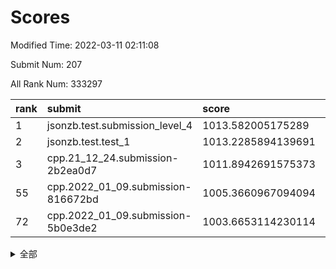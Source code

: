 # Scores

Modified Time: 2022-03-11 02:11:08

Submit Num: 207

All Rank Num: 333297

| rank |               submit               |       score        |       sigma        | pk_num |
| :--- | :--------------------------------- | :----------------- | :----------------- | :----- |
| 1    | jsonzb.test.submission_level_4     | 1013.582005175289  | 0.8046550395324998 | 6437   |
| 2    | jsonzb.test.test_1                 | 1013.2285894139691 | 0.8097337850518669 | 6441   |
| 3    | cpp.21_12_24.submission-2b2ea0d7   | 1011.8942691575373 | 0.7989407521923475 | 6439   |
| 55   | cpp.2022_01_09.submission-816672bd | 1005.3660967094094 | 0.7268185108645278 | 6442   |
| 72   | cpp.2022_01_09.submission-5b0e3de2 | 1003.6653114230114 | 0.7128744707350259 | 6442   |


<details>
<summary>全部</summary>

| rank |                 submit                 |       score        |       sigma        | pk_num |
| :--- | :------------------------------------- | :----------------- | :----------------- | :----- |
| 1    | jsonzb.test.submission_level_4         | 1013.582005175289  | 0.8046550395324998 | 6437   |
| 2    | jsonzb.test.test_1                     | 1013.2285894139691 | 0.8097337850518669 | 6441   |
| 3    | cpp.21_12_24.submission-2b2ea0d7       | 1011.8942691575373 | 0.7989407521923475 | 6439   |
| 4    | gobigger.level_3.submission_level_3_11 | 1011.1681897131297 | 0.7633281055632014 | 6444   |
| 5    | gobigger.level_3.submission_level_3_45 | 1011.142939527341  | 0.7669622645776191 | 6437   |
| 6    | gobigger.level_3.submission_level_3_41 | 1011.1407432181028 | 0.7611838776637995 | 6437   |
| 7    | gobigger.level_3.submission_level_3_30 | 1011.1285823051707 | 0.7626390595027754 | 6438   |
| 8    | gobigger.level_3.submission_level_3_44 | 1011.1247981094971 | 0.7655735088872612 | 6441   |
| 9    | gobigger.level_3.submission_level_3_46 | 1010.9509624360622 | 0.7729788584478137 | 6443   |
| 10   | gobigger.level_3.submission_level_3_1  | 1010.9295003452472 | 0.7810994537383102 | 6436   |
| 11   | gobigger.level_3.submission_level_3_17 | 1010.6922041749006 | 0.7912160154801087 | 6435   |
| 12   | gobigger.level_3.submission_level_3_42 | 1010.6372718612005 | 0.7736325134207066 | 6439   |
| 13   | gobigger.level_3.submission_level_3_14 | 1010.6268418029968 | 0.7567274611087195 | 6439   |
| 14   | gobigger.level_3.submission_level_3_23 | 1010.5797850956438 | 0.7675325295934123 | 6444   |
| 15   | gobigger.level_3.submission_level_3_39 | 1010.5473342655322 | 0.7848763429899027 | 6447   |
| 16   | gobigger.level_3.submission_level_3_6  | 1010.5241246166842 | 0.7817636362873115 | 6443   |
| 17   | gobigger.level_3.submission_level_3_7  | 1010.4902297190381 | 0.74520998683602   | 6440   |
| 18   | gobigger.level_3.submission_level_3_5  | 1010.4855616215568 | 0.7630946525249235 | 6437   |
| 19   | gobigger.level_3.submission_level_3_43 | 1010.4434370784182 | 0.7616261626543833 | 6447   |
| 20   | gobigger.level_3.submission_level_3_25 | 1010.3295499772292 | 0.7705976280257363 | 6432   |
| 21   | gobigger.level_3.submission_level_3_24 | 1010.3125413336086 | 0.762305743195651  | 6440   |
| 22   | gobigger.level_3.submission_level_3_48 | 1010.2838735653352 | 0.7787631096042944 | 6442   |
| 23   | gobigger.level_3.submission_level_3_26 | 1010.2281375850934 | 0.7500893129013572 | 6434   |
| 24   | gobigger.level_3.submission_level_3_13 | 1010.2172360619991 | 0.7488044716394666 | 6440   |
| 25   | gobigger.level_3.submission_level_3_36 | 1010.1449992407842 | 0.7764410557819034 | 6442   |
| 26   | gobigger.level_3.submission_level_3_4  | 1009.995818072728  | 0.7665248963914647 | 6441   |
| 27   | gobigger.level_3.submission_level_3_12 | 1009.987170319741  | 0.7527622257677808 | 6438   |
| 28   | gobigger.level_3.submission_level_3_33 | 1009.9690579565898 | 0.7657304485539269 | 6442   |
| 29   | gobigger.level_3.submission_level_3_19 | 1009.9683844913826 | 0.7611192326999675 | 6441   |
| 30   | gobigger.level_3.submission_level_3_16 | 1009.9538946297818 | 0.737939444247502  | 6439   |
| 31   | gobigger.level_3.submission_level_3_28 | 1009.9015948781937 | 0.7598915257060176 | 6439   |
| 32   | gobigger.level_3.submission_level_3_29 | 1009.8763731788514 | 0.7769804568989025 | 6441   |
| 33   | gobigger.level_3.submission_level_3_27 | 1009.8492886059836 | 0.7717949337959709 | 6442   |
| 34   | gobigger.level_3.submission_level_3_49 | 1009.8414705468783 | 0.7624635835689016 | 6438   |
| 35   | gobigger.level_3.submission_level_3_3  | 1009.8313472282528 | 0.7361517770619683 | 6448   |
| 36   | gobigger.level_3.submission_level_3_10 | 1009.8302852211533 | 0.749065948479617  | 6445   |
| 37   | gobigger.level_3.submission_level_3_40 | 1009.8109290032622 | 0.7547408992594891 | 6436   |
| 38   | gobigger.level_3.submission_level_3_31 | 1009.7672572001246 | 0.7518790154091166 | 6438   |
| 39   | gobigger.level_3.submission_level_3_35 | 1009.7652605323239 | 0.7396213388383772 | 6437   |
| 40   | gobigger.level_3.submission_level_3_37 | 1009.7496155362982 | 0.7692834009664966 | 6443   |
| 41   | gobigger.level_3.submission_level_3_8  | 1009.7301887613337 | 0.7488237816505535 | 6442   |
| 42   | gobigger.level_3.submission_level_3_22 | 1009.6215094502426 | 0.7551781803298232 | 6437   |
| 43   | gobigger.level_3.submission_level_3_0  | 1009.6085365101848 | 0.7681527564219152 | 6436   |
| 44   | gobigger.level_3.submission_level_3_20 | 1009.5782780001581 | 0.7506337974680708 | 6442   |
| 45   | gobigger.level_3.submission_level_3_38 | 1009.5739752208386 | 0.7536499400568443 | 6442   |
| 46   | gobigger.level_3.submission_level_3_18 | 1009.4429291499573 | 0.75710250210275   | 6439   |
| 47   | gobigger.level_3.submission_level_3_21 | 1009.2937603413747 | 0.759391436650183  | 6439   |
| 48   | gobigger.level_3.submission_level_3_32 | 1008.910320379003  | 0.7491884528629967 | 6441   |
| 49   | gobigger.level_3.submission_level_3_9  | 1008.8412254007511 | 0.7573792607767144 | 6442   |
| 50   | gobigger.level_3.submission_level_3_34 | 1008.83853189354   | 0.7605184424368269 | 6440   |
| 51   | gobigger.level_3.submission_level_3_2  | 1008.8284535750712 | 0.7374236814385957 | 6438   |
| 52   | gobigger.level_3.submission_level_3_15 | 1008.2430488659843 | 0.7432634242198206 | 6439   |
| 53   | gobigger.level_3.submission_level_3_47 | 1007.9019780714787 | 0.7496439024166021 | 6443   |
| 54   | gobigger.level_1.submission_level_1_11 | 1005.6070506875349 | 0.7226735398328218 | 6437   |
| 55   | cpp.2022_01_09.submission-816672bd     | 1005.3660967094094 | 0.7268185108645278 | 6442   |
| 56   | gobigger.level_1.submission_level_1_34 | 1005.2756194292499 | 0.7206105033219643 | 6441   |
| 57   | gobigger.level_1.submission_level_1_29 | 1005.164747897465  | 0.7229484480111368 | 6447   |
| 58   | gobigger.level_1.submission_level_1_26 | 1005.1227929970438 | 0.7190242415183982 | 6442   |
| 59   | gobigger.level_1.submission_level_1_2  | 1005.0291685233805 | 0.7324280679064004 | 6439   |
| 60   | gobigger.level_1.submission_level_1_19 | 1005.0004405952286 | 0.734648802805418  | 6445   |
| 61   | gobigger.level_1.submission_level_1_32 | 1004.6564668926823 | 0.7187574061205043 | 6442   |
| 62   | gobigger.level_1.submission_level_1_15 | 1004.2014071331286 | 0.732522919102933  | 6441   |
| 63   | gobigger.level_1.submission_level_1_17 | 1003.9316673290724 | 0.7186474950165832 | 6446   |
| 64   | gobigger.level_1.submission_level_1_35 | 1003.8744519937549 | 0.7337332907466205 | 6444   |
| 65   | gobigger.level_1.submission_level_1_6  | 1003.8684522607296 | 0.7219449010259974 | 6443   |
| 66   | gobigger.level_1.submission_level_1_45 | 1003.846938287993  | 0.7240352618504954 | 6437   |
| 67   | gobigger.level_1.submission_level_1_12 | 1003.8366828642421 | 0.7169899988704552 | 6439   |
| 68   | gobigger.level_1.submission_level_1_44 | 1003.8254464482623 | 0.7228145948570291 | 6439   |
| 69   | gobigger.level_1.submission_level_1_42 | 1003.780141541266  | 0.7088806440418948 | 6438   |
| 70   | gobigger.level_1.submission_level_1_21 | 1003.7678492735741 | 0.7143106245801016 | 6443   |
| 71   | gobigger.level_1.submission_level_1_30 | 1003.681836515825  | 0.7132137503023157 | 6444   |
| 72   | cpp.2022_01_09.submission-5b0e3de2     | 1003.6653114230114 | 0.7128744707350259 | 6442   |
| 73   | gobigger.level_1.submission_level_1_7  | 1003.6584375390247 | 0.7193180268199925 | 6440   |
| 74   | gobigger.level_1.submission_level_1_46 | 1003.5479369486275 | 0.7211010159685853 | 6442   |
| 75   | gobigger.level_1.submission_level_1_27 | 1003.524047569198  | 0.7166289660875874 | 6437   |
| 76   | gobigger.level_1.submission_level_1_49 | 1003.4345440469234 | 0.7048233661572159 | 6443   |
| 77   | gobigger.level_1.submission_level_1_1  | 1003.4306063372037 | 0.7088990485940752 | 6442   |
| 78   | gobigger.level_1.submission_level_1_9  | 1003.4263468227502 | 0.7133528188465547 | 6440   |
| 79   | gobigger.level_1.submission_level_1_16 | 1003.417687978524  | 0.7172491164664534 | 6441   |
| 80   | gobigger.level_1.submission_level_1_18 | 1003.4130456466646 | 0.7184341009984576 | 6440   |
| 81   | gobigger.level_1.submission_level_1_3  | 1003.3376155216123 | 0.7222211340307453 | 6440   |
| 82   | gobigger.level_1.submission_level_1_37 | 1003.303786689841  | 0.7180469348546606 | 6435   |
| 83   | gobigger.level_1.submission_level_1_13 | 1003.2922107054535 | 0.7225397180139445 | 6441   |
| 84   | gobigger.level_1.submission_level_1_25 | 1003.2766818511831 | 0.7170648130017911 | 6443   |
| 85   | gobigger.level_1.submission_level_1_33 | 1003.2111603961108 | 0.7171779341295011 | 6439   |
| 86   | gobigger.level_1.submission_level_1_31 | 1003.1846090310935 | 0.7148976248083465 | 6442   |
| 87   | gobigger.level_1.submission_level_1_48 | 1003.1833187251743 | 0.7082095821967006 | 6440   |
| 88   | gobigger.level_1.submission_level_1_39 | 1003.1251443629385 | 0.7169554197185382 | 6446   |
| 89   | gobigger.level_1.submission_level_1_14 | 1003.0151492938169 | 0.7155135231318321 | 6442   |
| 90   | gobigger.level_1.submission_level_1_23 | 1003.0038652126726 | 0.7133513002771941 | 6441   |
| 91   | gobigger.level_1.submission_level_1_22 | 1003.0018216689112 | 0.732283208492025  | 6436   |
| 92   | gobigger.level_1.submission_level_1_43 | 1002.9382589398438 | 0.7176077756275501 | 6438   |
| 93   | gobigger.level_1.submission_level_1_41 | 1002.9275347651501 | 0.7085961742690021 | 6434   |
| 94   | gobigger.level_1.submission_level_1_24 | 1002.8028097497098 | 0.7158982753095423 | 6439   |
| 95   | gobigger.level_1.submission_level_1_0  | 1002.7660350940145 | 0.712865163352469  | 6439   |
| 96   | gobigger.level_1.submission_level_1_8  | 1002.7479854638141 | 0.721615605610191  | 6441   |
| 97   | gobigger.level_1.submission_level_1_40 | 1002.7119806266564 | 0.7117040901912752 | 6436   |
| 98   | gobigger.level_1.submission_level_1_4  | 1002.6561099175896 | 0.7203305516156503 | 6450   |
| 99   | gobigger.level_1.submission_level_1_38 | 1002.5911846419169 | 0.7146771650649703 | 6443   |
| 100  | gobigger.level_1.submission_level_1_28 | 1002.5387601814524 | 0.721116421499568  | 6443   |
| 101  | gobigger.level_1.submission_level_1_20 | 1002.4281168952565 | 0.7117107024843767 | 6440   |
| 102  | gobigger.level_1.submission_level_1_5  | 1002.4214177690984 | 0.7157003827044774 | 6441   |
| 103  | gobigger.level_1.submission_level_1_10 | 1002.4040073194868 | 0.7023630692479109 | 6437   |
| 104  | gobigger.level_1.submission_level_1_47 | 1002.2969434207764 | 0.7194212479621724 | 6440   |
| 105  | gobigger.level_1.submission_level_1_36 | 1002.2632949245713 | 0.7149841118048812 | 6442   |
| 106  | gobigger.random.submission_random_11   | 997.1919101226536  | 0.7196827297476813 | 6444   |
| 107  | gobigger.random.submission_random_29   | 997.1560976189776  | 0.7004704572789662 | 6441   |
| 108  | gobigger.random.submission_random_33   | 997.1225904627244  | 0.7174058426793316 | 6447   |
| 109  | gobigger.random.submission_random_5    | 997.1069262607956  | 0.7153045032385575 | 6435   |
| 110  | gobigger.random.submission_random_43   | 997.0941327916241  | 0.7060281800420194 | 6436   |
| 111  | gobigger.random.submission_random_31   | 996.9773721114575  | 0.6989614861788698 | 6438   |
| 112  | gobigger.random.submission_random_19   | 996.8863375552629  | 0.7156192178081022 | 6445   |
| 113  | gobigger.random.submission_random_16   | 996.8399197523704  | 0.7085201147256638 | 6440   |
| 114  | gobigger.random.submission_random_49   | 996.7701520056845  | 0.7004220996159771 | 6440   |
| 115  | gobigger.random.submission_random_46   | 996.7653780372531  | 0.7008329015345779 | 6442   |
| 116  | gobigger.random.submission_random_41   | 996.558080952772   | 0.700692183431931  | 6441   |
| 117  | gobigger.random.submission_random_47   | 996.512646210033   | 0.7188380044835196 | 6443   |
| 118  | gobigger.random.submission_random_2    | 996.4596730107917  | 0.7167706516278037 | 6443   |
| 119  | gobigger.random.submission_random_23   | 996.4264133439202  | 0.7203452445281914 | 6441   |
| 120  | gobigger.random.submission_random_42   | 996.4239506238706  | 0.7095811071092849 | 6443   |
| 121  | gobigger.random.submission_random_26   | 996.4193621710964  | 0.7186079186718599 | 6441   |
| 122  | gobigger.random.submission_random_24   | 996.3740255712867  | 0.7073256317524437 | 6442   |
| 123  | gobigger.random.submission_random_8    | 996.3254335220995  | 0.6957601667630089 | 6439   |
| 124  | gobigger.random.submission_random_40   | 996.3053082614892  | 0.7042101117692311 | 6441   |
| 125  | gobigger.random.submission_random_30   | 996.1714559741094  | 0.7207305119149422 | 6443   |
| 126  | gobigger.random.submission_random_22   | 996.0915066721428  | 0.7196619900989447 | 6440   |
| 127  | gobigger.random.submission_random_13   | 996.0712951583401  | 0.7084212739483762 | 6439   |
| 128  | gobigger.random.submission_random_34   | 995.9839097390715  | 0.7069431805197584 | 6443   |
| 129  | gobigger.random.submission_random_36   | 995.9564699910295  | 0.7209612822127646 | 6445   |
| 130  | gobigger.random.submission_random_45   | 995.9468667596813  | 0.7034785188147441 | 6439   |
| 131  | gobigger.random.submission_random_6    | 995.8749950856408  | 0.7159835917022911 | 6444   |
| 132  | gobigger.random.submission_random_38   | 995.8629928586105  | 0.7148371063006896 | 6444   |
| 133  | gobigger.random.submission_random_25   | 995.8072462410464  | 0.7249816128244218 | 6438   |
| 134  | gobigger.random.submission_random_7    | 995.7789361280677  | 0.7111587416252686 | 6440   |
| 135  | gobigger.random.submission_random_35   | 995.7547757969623  | 0.7171980663411366 | 6439   |
| 136  | gobigger.random.submission_random_48   | 995.7383888985877  | 0.7036573321277401 | 6446   |
| 137  | gobigger.random.submission_random_0    | 995.7287815226922  | 0.7104403463123224 | 6443   |
| 138  | gobigger.random.submission_random_4    | 995.6661154582147  | 0.6988350804134513 | 6442   |
| 139  | gobigger.random.submission_random_27   | 995.6477068212342  | 0.7251861649418392 | 6441   |
| 140  | gobigger.random.submission_random_21   | 995.6336881163664  | 0.7207026560408424 | 6442   |
| 141  | gobigger.random.submission_random_10   | 995.6121280446184  | 0.725722795515202  | 6440   |
| 142  | gobigger.random.submission_random_15   | 995.5946590101355  | 0.7059330199814408 | 6443   |
| 143  | gobigger.random.submission_random_18   | 995.5703837023037  | 0.7081349400805277 | 6441   |
| 144  | gobigger.random.submission_random_20   | 995.5700932505553  | 0.71539612735033   | 6442   |
| 145  | gobigger.random.submission_random_9    | 995.5367249238266  | 0.7073246118170233 | 6444   |
| 146  | gobigger.random.submission_random_12   | 995.5302047962126  | 0.7191394736919438 | 6438   |
| 147  | gobigger.random.submission_random_14   | 995.5071086954539  | 0.7036010637046797 | 6441   |
| 148  | gobigger.random.submission_random_39   | 995.4924828234223  | 0.7260097880785451 | 6438   |
| 149  | gobigger.random.submission_random_3    | 995.417225771502   | 0.7086662466700903 | 6445   |
| 150  | gobigger.random.submission_random_37   | 995.2756247511333  | 0.7229176584846713 | 6440   |
| 151  | gobigger.random.submission_random_44   | 995.1020340324804  | 0.7152065400412826 | 6439   |
| 152  | gobigger.random.submission_random_17   | 995.0825512175252  | 0.7199779664108695 | 6436   |
| 153  | gobigger.random.submission_random_32   | 995.0114639466749  | 0.7151643604790752 | 6436   |
| 154  | gobigger.random.submission_random_28   | 994.9475781459242  | 0.7189001062222982 | 6441   |
| 155  | gobigger.random.submission_random_1    | 994.7752555429606  | 0.7075697449547705 | 6444   |
| 156  | gobigger.level_2.submission_level_2_48 | 993.9230279013842  | 0.7438615333981279 | 6439   |
| 157  | gobigger.level_2.submission_level_2_9  | 993.9216387977553  | 0.7418776448787215 | 6445   |
| 158  | gobigger.level_2.submission_level_2_28 | 993.6357838570648  | 0.7465486906383898 | 6435   |
| 159  | gobigger.level_2.submission_level_2_36 | 993.04457016966    | 0.7549351404941229 | 6444   |
| 160  | gobigger.level_2.submission_level_2_30 | 992.9055276266539  | 0.7436231505652158 | 6436   |
| 161  | gobigger.level_2.submission_level_2_19 | 992.8550334931579  | 0.7540818517723705 | 6437   |
| 162  | gobigger.level_2.submission_level_2_20 | 992.7791904002056  | 0.7529197109215128 | 6437   |
| 163  | gobigger.level_2.submission_level_2_11 | 992.6342148639934  | 0.7264479744896523 | 6440   |
| 164  | gobigger.level_2.submission_level_2_34 | 992.5722990882325  | 0.753068252930234  | 6444   |
| 165  | gobigger.level_2.submission_level_2_8  | 992.5396950720547  | 0.7383060310543379 | 6442   |
| 166  | gobigger.level_2.submission_level_2_43 | 992.5177957417823  | 0.7358483283458191 | 6437   |
| 167  | gobigger.level_2.submission_level_2_39 | 992.4368641075995  | 0.75068121882188   | 6440   |
| 168  | gobigger.level_2.submission_level_2_41 | 992.394113165118   | 0.7427531891616126 | 6436   |
| 169  | gobigger.level_2.submission_level_2_45 | 992.3142872558965  | 0.7635239599246438 | 6446   |
| 170  | gobigger.level_2.submission_level_2_47 | 992.2322901123811  | 0.7461106248240104 | 6442   |
| 171  | gobigger.level_2.submission_level_2_5  | 992.2070547449185  | 0.7477579109262745 | 6435   |
| 172  | gobigger.level_2.submission_level_2_33 | 992.1775533086848  | 0.7380633936450495 | 6442   |
| 173  | gobigger.level_2.submission_level_2_35 | 992.1733907992608  | 0.7618169651678756 | 6442   |
| 174  | gobigger.level_2.submission_level_2_12 | 992.0583014842017  | 0.7386880711757806 | 6435   |
| 175  | gobigger.level_2.submission_level_2_6  | 992.0426306916155  | 0.7603154870665517 | 6443   |
| 176  | gobigger.level_2.submission_level_2_18 | 992.0295510898959  | 0.7409845179501791 | 6444   |
| 177  | gobigger.level_2.submission_level_2_31 | 991.9411574260914  | 0.7424960143466236 | 6440   |
| 178  | gobigger.level_2.submission_level_2_15 | 991.8878123022864  | 0.7593595515605888 | 6437   |
| 179  | gobigger.level_2.submission_level_2_40 | 991.8329165461502  | 0.7527299995753413 | 6440   |
| 180  | gobigger.level_2.submission_level_2_49 | 991.8308524925769  | 0.7465314799479593 | 6442   |
| 181  | gobigger.level_2.submission_level_2_3  | 991.8103531555637  | 0.7429445856147247 | 6442   |
| 182  | gobigger.level_2.submission_level_2_7  | 991.7406084359532  | 0.7467733789457899 | 6440   |
| 183  | gobigger.level_2.submission_level_2_0  | 991.6851545108126  | 0.7624412827838827 | 6439   |
| 184  | gobigger.level_2.submission_level_2_4  | 991.6682206952554  | 0.7467500971300542 | 6441   |
| 185  | gobigger.level_2.submission_level_2_10 | 991.633034032423   | 0.7464838018693031 | 6440   |
| 186  | gobigger.level_2.submission_level_2_23 | 991.574508675788   | 0.7615004010171479 | 6441   |
| 187  | gobigger.level_2.submission_level_2_13 | 991.4639766439643  | 0.7472285456117956 | 6439   |
| 188  | gobigger.level_2.submission_level_2_21 | 991.4092312210637  | 0.7692777731061616 | 6438   |
| 189  | gobigger.level_2.submission_level_2_14 | 991.3928160913001  | 0.7460964279723338 | 6443   |
| 190  | gobigger.level_2.submission_level_2_38 | 991.3898745889932  | 0.7775877273073173 | 6439   |
| 191  | gobigger.level_2.submission_level_2_42 | 991.3735931763005  | 0.7414511962819857 | 6441   |
| 192  | gobigger.level_2.submission_level_2_2  | 991.3640268929685  | 0.7509563644614085 | 6444   |
| 193  | gobigger.level_2.submission_level_2_16 | 991.2923154767561  | 0.7518077504648473 | 6437   |
| 194  | gobigger.level_2.submission_level_2_24 | 991.2497765004204  | 0.7455267128653666 | 6441   |
| 195  | gobigger.level_2.submission_level_2_22 | 991.1473626088602  | 0.7435317978560834 | 6445   |
| 196  | gobigger.level_2.submission_level_2_32 | 991.125869367037   | 0.7502993878083366 | 6444   |
| 197  | gobigger.level_2.submission_level_2_25 | 991.0692302408653  | 0.7457825766077066 | 6436   |
| 198  | gobigger.level_2.submission_level_2_1  | 991.0414878330243  | 0.7449145891756204 | 6437   |
| 199  | gobigger.level_2.submission_level_2_27 | 990.8893742388516  | 0.7538463725724479 | 6444   |
| 200  | gobigger.level_2.submission_level_2_46 | 990.814713307039   | 0.7569929861591499 | 6441   |
| 201  | gobigger.level_2.submission_level_2_17 | 990.8033775600245  | 0.7677614098428631 | 6437   |
| 202  | gobigger.level_2.submission_level_2_44 | 990.6529247389478  | 0.7648447504266035 | 6438   |
| 203  | gobigger.level_2.submission_level_2_26 | 990.6210560964846  | 0.7566322184809995 | 6440   |
| 204  | gobigger.level_2.submission_level_2_37 | 990.2820518271932  | 0.7568185604937032 | 6443   |
| 205  | gobigger.level_2.submission_level_2_29 | 990.0575655148913  | 0.7694870928154285 | 6440   |
| 206  | gobigger.none.submission_none_0        | 976.9905437387595  | 1.3209091839306029 | 6442   |
| 207  | gobigger.none.submission_none_1        | 976.0686819348824  | 1.3884414271014143 | 6435   |

</details>